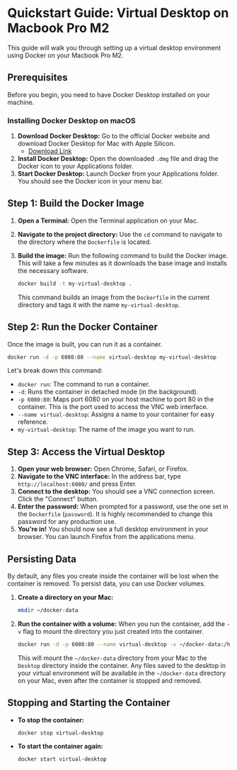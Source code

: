 # Quickstart Guide: Virtual Desktop on Macbook Pro M2

This guide will walk you through setting up a virtual desktop environment using Docker on your Macbook Pro M2.

## Prerequisites

Before you begin, you need to have Docker Desktop installed on your machine.

### Installing Docker Desktop on macOS

1.  **Download Docker Desktop:** Go to the official Docker website and download Docker Desktop for Mac with Apple Silicon.
    *   [Download Link](https://www.docker.com/products/docker-desktop/)
2.  **Install Docker Desktop:** Open the downloaded `.dmg` file and drag the Docker icon to your Applications folder.
3.  **Start Docker Desktop:** Launch Docker from your Applications folder. You should see the Docker icon in your menu bar.

## Step 1: Build the Docker Image

1.  **Open a Terminal:** Open the Terminal application on your Mac.
2.  **Navigate to the project directory:** Use the `cd` command to navigate to the directory where the `Dockerfile` is located.
3.  **Build the image:** Run the following command to build the Docker image. This will take a few minutes as it downloads the base image and installs the necessary software.

    ```bash
    docker build -t my-virtual-desktop .
    ```

    This command builds an image from the `Dockerfile` in the current directory and tags it with the name `my-virtual-desktop`.

## Step 2: Run the Docker Container

Once the image is built, you can run it as a container.

```bash
docker run -d -p 6080:80 --name virtual-desktop my-virtual-desktop
```

Let's break down this command:
*   `docker run`: The command to run a container.
*   `-d`: Runs the container in detached mode (in the background).
*   `-p 6080:80`: Maps port 6080 on your host machine to port 80 in the container. This is the port used to access the VNC web interface.
*   `--name virtual-desktop`: Assigns a name to your container for easy reference.
*   `my-virtual-desktop`: The name of the image you want to run.

## Step 3: Access the Virtual Desktop

1.  **Open your web browser:** Open Chrome, Safari, or Firefox.
2.  **Navigate to the VNC interface:** In the address bar, type `http://localhost:6080/` and press Enter.
3.  **Connect to the desktop:** You should see a VNC connection screen. Click the "Connect" button.
4.  **Enter the password:** When prompted for a password, use the one set in the `Dockerfile` (`password`). It is highly recommended to change this password for any production use.
5.  **You're in!** You should now see a full desktop environment in your browser. You can launch Firefox from the applications menu.

## Persisting Data

By default, any files you create inside the container will be lost when the container is removed. To persist data, you can use Docker volumes.

1.  **Create a directory on your Mac:**

    ```bash
    mkdir ~/docker-data
    ```

2.  **Run the container with a volume:** When you run the container, add the `-v` flag to mount the directory you just created into the container.

    ```bash
    docker run -d -p 6080:80 --name virtual-desktop -v ~/docker-data:/home/ubuntu/Desktop my-virtual-desktop
    ```

    This will mount the `~/docker-data` directory from your Mac to the `Desktop` directory inside the container. Any files saved to the desktop in your virtual environment will be available in the `~/docker-data` directory on your Mac, even after the container is stopped and removed.

## Stopping and Starting the Container

*   **To stop the container:**
    ```bash
    docker stop virtual-desktop
    ```
*   **To start the container again:**
    ```bash
    docker start virtual-desktop
    ```
